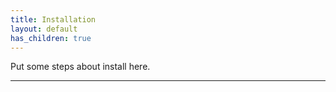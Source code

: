 ```yaml
---
title: Installation
layout: default
has_children: true
---
```


Put some steps about install here.

----

